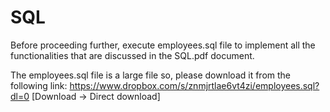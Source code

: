 # SQL

Before proceeding further,
execute employees.sql file to implement all the
functionalities that are discussed in the SQL.pdf document.

The employees.sql file is a large file so, please download it from the following link:
https://www.dropbox.com/s/znmjrtlae6vt4zi/employees.sql?dl=0
[Download -> Direct download]
